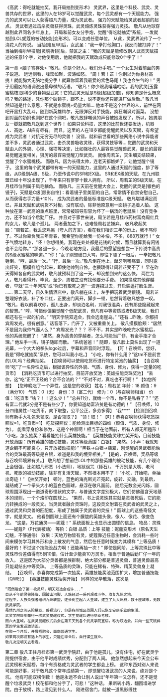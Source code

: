 《高武：得吃就能抽奖，我开局抽到变形术》
	灵武界，这里是个科技、武灵、灵兽共存的世界，这里的人在18岁可以觉醒武灵，每个武灵都有一个天赋能力。
	强力的武灵可以让人获得超凡力量，成为灵武者。
	强力的天赋能给灵武者超前的起点。
	灵武者通过击杀灵兽获得灵珠，武灵熔炼灵珠获得强力灵技。
	敬凡从地球穿越到此界同名少年身上。
	开局和前女友分手炮，觉醒“得吃就抽奖”系统，一发就抽到LOL妮蔻的被动技能[变形术]，可以变成任意单位。
	从此，灵武界流传了一个浇花人的传说。
	当抽到[反甲]后，女武圣：“我一拳打他胸口，我反而被打肿了！”
	当抽到梅尔W技能[灵魂折镜]后，禁区之主：“我的天赋是能修改别人武灵天赋描述的任意1个字，对他使用后，他就把我的天赋改成只能修改0个字了！”

第一章 
	<脑子寄存处>
	“敬凡，你是个好人，我们分手吧。”
	一个女生对着前面的男子说道。
远远侧看，峰峦如聚，波涛如怒。
	“周！若！芷！你别以为你身材高挑！就能胸大无脑地提分手！就算你留着我最爱的紫色马尾！我也会生气的！”
	男子用最凶的语调说出最卑微的话语。
	“敬凡！你少跟我嘻嘻哈哈。我的武灵[玉露蜜桃枝]是稀少的食物型武灵！它的武灵天赋是S级[超级加倍]，你知道是什么概念吗？我的路途，凭你那个破镜子，跟不上，说不定你还只能进厂做后勤。”
	敬凡当然知道是什么意思，不就是水蜜桃+奶量大嘛...
	他本不是这个世界的人，前世在网吧开黑打大乱斗，随到新英雄梅尔，无限弹反对手技能，疯狂嘲讽对面菜。
	没想到对面的奶妈也刚好在这个网吧，敬凡放肆嘲讽的声音被她发现了，所以，她男朋友一脚就把敬凡送到这个世界！
	如果只论科技，这里的比前世还要发达，机器人、高达、AI应有尽有。
	而且，这里的人在18岁都能觉醒武灵以及天赋，有希望成为灵武者！对抗无穷无尽的灵兽！
	没错，就和前世看的那些网络小说中异能者差不多，灵武者通过武灵，击杀灵兽吸收灵珠，获得灵技等等...
	觉醒的武灵和天赋由人的外貌、心理、强项等决定，比如强壮的人最容易觉醒兽武灵，腿长的最容易觉醒速度相关，狠厉的最容易觉醒刀型武灵。
	就像周若芷，天生细支结硕果，觉醒了个水蜜桃枝。
	而敬凡，因为长得太帅，连老天都嫉妒了，让他觉醒个镜子。
	这里的每个武灵都带有唯一的天赋能力，这里的人通过天赋的强度，排了等级，从D级到A级、S级，乃至传说中的SR和EX级。
	SR和EX级的天赋，在九州联盟已经十年没出现了，千年来只有寥寥十数人拥有。
	所以，周若芷的S级天赋，在月桂市位列属于凤毛麟角。
	而敬凡，三天前在觉醒大会上，觉醒的武灵是[银色的镜子]，天赋是C级[顾影自怜]：看着镜子里美丽的自己，常常情不自禁安慰自己，从而获得右手力量+10%。
	成为灵武者的最低标准是C级天赋。
	敬凡堪堪满足而已，并且天赋和武魂货不对板，没有联动，除非他原意用一面镜子追着人拍。
	这种放在第一武高的重点班里，常常被班导形容为坏了一锅汤的老鼠屎！没有竞争力，还不如当个后勤厂仔。
	并且对于家世来说，周芷若是月桂市药材富商周红兵的女儿，敬凡是个孤儿。
	两者叠加之下，也难怪周若芷嫌弃。
	敬凡收起笑脸：“周若芷，我丢您鸡黑（夸人的方言），看在我们相识三年的份上，我不骂你了。不过你辜负我三年青春，我希望你能给我一份补偿，不多，888万就行！”
	女子气愤地转身，“呸！你想得美，我现在处处都是花钱的时候，而且就算我有闲钱也不会给你。”
	“那各退一步，今晚老地方见，我最后的愿望是想尝一下传说中高贵的S级水蜜桃的味道。”
	“你！”女子刚想破口大骂，却往下瞟了一眼后，一拳把敬凡锤倒。“哼，最后一次。”
	“行，最后一次。”敬凡倒在地上，龇牙咧嘴痛着，同时露出奸笑，那模样组合起来，即使他帅到自怜，也猥琐得让周若芷受不了！
	早在昨天得知各自的武灵时，敬凡就预料到了这一天，却没想到来的这么快。
	两世为人，敬凡看得开，毕竟，至少，周若芷没有找他要分手费。
	如果换成其他穿越者，早就“三十年河东”或“你已有取死之道”一波连招过去，开启装逼打脸生涯。
	......
	第二天早，日久生情酒店中，敬凡躺在床上，左手把玩着武灵银镜。
	周若芷整理好衣装，补了补口红，正要出门离开，脚步一顿，忽然背着敬凡悠悠一叹。
	“敬凡，我以前喜欢你，孤儿出身，却淡泊名利，对我很温柔，还有那些隐藏起来的智慧。”
	“哼，可惜你偏偏觉醒个低配武灵，但凡有中等资质或者B级天赋，我们都还有在一起的机会。”
	“明天学院双选会，我会选南崖岛。”
	“还有...昨晚，你那招宾周发光，很有创意。”
	话音落下，门开了，又被重重关上。
	敬凡摸摸脸颊：“居然不是因为我帅气逼人么？”
	宾周发光？？？
	不不不，其实是昨晚吃完水蜜桃后，他的系统觉醒了！
	“果然，身为高贵的穿越者，怎么可能当厂仔，有金手指才合理。”
	他左手一挥，镜子随即而散。
	“系统爸爸！”
	随即，敬凡脸上莫名出现了一道光幕，一个大大的拳头logo过后，字幕和声音同时浮现。
	【叮！召唤师，您好，我是“得吃就抽奖”系统，您可以叫我小吃。】	
	“小吃，你有什么用？”这tm不是前世的LOL吗？经典抽奖。
	【召唤师可以使用吃货币进行特定奖池的抽奖】
	【当召唤师“吃”了一名异性之后，根据该异性的外貌、气质、身份、修为，获得一定量的吃货币】
	【消耗吃货币可以进行抽奖，目前开放奖池：英雄技能灵珠奖池】
	“丢你，这“吃”正不正经的？合不合法的？”
	“不对不对，真吃也不行啊！”
	【如您所想】
	【您昨晚吃了一个异性，这是您的收获】
	姓名：周若芷
	年龄：18
	颜值：9（满分10）
	气质：0（无）
	身份：3（富二代）
	修为：0（与召唤师相当）
	价值：1吃货币
	“啥？！！这么少！”
	“总共11分，就给一个币，你不是私吞了？”
	“还有富二代就3分是不是有些少了，你要知道劫富济贫是有功德的！”
	【召唤师，10分四维属性=1吃货币，向下取整，公平公正，多劳多得】
	“我***”
	【检测到召唤师有新手大礼包未领取，是否领取？】
	“领！取！”
	【叮！恭喜召唤师获得吃货探照仪×1，吃货币×1】
	吃货探照仪：能检测出目标的四维（颜值、气质、身份、修为）。
	能看穿身份和修为，这是个神器啊！相当于在他面前，所有人都无所遁形！
	“小吃，怎么抽奖？看看能抽什么英雄技能。”
	【英雄技能灵珠抽奖开始，目前技能开放范围：所有英雄的被动技能，灵珠等级范围：白银】
	“果然。（小声：我就知道企鹅不可能良心，只开放被动技能）”
	“黑铁->白银->翡翠，刚觉醒的灵武者能融合的灵珠最高等级是白银，难道是和我的境界相关。”
	【是的，召唤师，奖品等级与召唤师境界有关。】
	敬凡想了想前世LOL中的那些英雄的被动技能，有几个理论上会很强，比如超凡邪恶（小法师），地狱诅咒（锤石）。
	千万别是大嘴、老司机、死歌的被动技能，除非有复活天赋，不然根本用不了！
	“小吃，开始吧，单抽出奇迹！”
	【抽奖开始】
	顿时，蓝色的海克斯光芒亮起，旋转、交融，到最后，凝结成了一个拳头大小的蓝白色圆球，悬浮在敬凡面前。
	随后无数金光闪烁，圆球周围浮现出一道道奇形怪状的文字，与普通文字差别极大，它们仿佛蕴含天地基本的规则，一个个烙印在圆球上。
	“果然，书上说灵珠其实就是灵兽死后，它的能力转换成的一段灵文。当灵武者融合灵珠时，这段灵文附着在灵武者的武灵之上，通过武灵和灵兽的匹配度，形成了独属于灵武者的灵技！”
	圆球上的这些奇怪文字，就是灵文。
	他看到圆球上面还有个朦胧的英雄头像，像人、像花、像变色龙。
	“这是，万花通灵——妮蔻！”
	系统面板上也显示出圆球的信息。
	物品：灵珠——妮蔻P（P代表被动）
	等阶：白银
	品质：上等
	技能：妮蔻变形术（原名天生幻魅，不够通俗）
	效果：天地万物皆有灵，妮蔻靠近任意生物时，会消耗一些时间来模仿学习其外形和身上散发的气息，然后在任意时候变为其模样
	“上等品质！最好的！不过这个技能没战力啊！还能再抽一次！”
	即使是同阶，上等灵珠比中等灵珠市价差值得有5到10倍，估计至少能卖10万灵币，相当于普通后勤厂仔一年的收入。
	这是因为大部分灵兽都是族群制，绝大部分都是普通灵兽，普通灵兽最高只能凝结出中等灵珠。
	上等品质的灵珠，只能在稀有、特殊、精英灵兽身上凝结。
	【召唤师，恭喜你完成第一次抽奖，英雄技能奖池范围扩大，增加普通技能（QWE）】
	【英雄技能灵珠抽奖开始】
	同样的光华散落，这次是
	
	“既然融合了第一枚灵环，明天双选会或许...”
	自从千年前灵兽降临，国破山河裂，人族经过一系列艰难斗争，收复九州之地。
	过程中，人族众强者组织九州联盟，逐步树立起六大圣城，建立了九大州府，数十座城市，无数武灵学院。
	虽然九州之间天险横亘、兽祸流行，但是各州城区范围人们已恢复安居乐业的生活。
	武灵学院每年举行一次武灵觉醒仪式，学生觉醒后进行毕业考核。
	而六大圣城，在武灵觉醒仪式后会在第五天到各个武灵学院宣讲，称为双选会，并向一些天赋异禀的学生发送邀请函。
	在那一个月后，开展招聘会，面向普通学生。
	如果两次都没有选上的学生，只能在毕业后，自行谋生就业。
	敬凡决定明天去看看。
	
第二章 
	敬凡正往月桂市第一武灵学院赶，由于他是孤儿，没有住宅，好在武灵学院提供宿舍，由于他平时成绩优秀，分配到了两人间。
	他忽然想起来今天会公布武灵榜和天赋榜，每个有资格成为灵武者的学生都会上榜。
	这种东西对别人来说可能是好事，对于敬凡这个常年成绩第一，却觉醒垃圾武灵的人来说，绝对是个坑。
	他有可能双榜倒数！
	他是永远不会让别人说出“年年第一又怎样，还不是觉醒个垃圾武灵！校花都和他分手了，可悲！”这种话。
	果断转小路，翻围墙进学院。由于放榜，路上没见到什么人。
	刚进宿舍门，就被一道黑影缠住
 
	 
